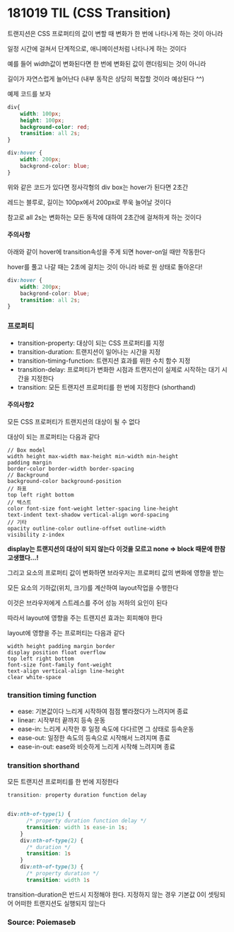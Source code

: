 # 181019 TIL (CSS Transition)

트랜지션은 CSS 프로퍼티의 값이 변할 때 변화가 한 번에 나타나게 하는 것이 아니라

일정 시간에 걸쳐서 단계적으로, 애니메이션처럼 나타나게 하는 것이다

예를 들어 width값이 변화된다면 한 번에 변화된 값이 랜더링되는 것이 아니라

길이가 자연스럽게 늘어난다 (내부 동작은 상당히 복잡할 것이라 예상된다 ^^)

예제 코드를 보자

```css
div{
    width: 100px;
    height: 100px;
    background-color: red;
    transition: all 2s;
}

div:hover {
    width: 200px;
    backgrond-color: blue;
}
```

위와 같은 코드가 있다면 정사각형의 div box는 hover가 된다면 2초간

레드는 블루로, 길이는 100px에서 200px로 쭈욱 늘어날 것이다

참고로 all 2s는 변화하는 모든 동작에 대하여 2초간에 걸쳐하게 하는 것이다

#### 주의사항

아래와 같이 hover에 transition속성을 주게 되면 hover-on일 때만 작동한다

hover를 풀고 나갈 때는 2초에 걸치는 것이 아니라 바로 원 상태로 돌아온다!

```css
div:hover {
    width: 200px;
    backgrond-color: blue;
    transition: all 2s;
}
```

### 프로퍼티

- transition-property: 대상이 되는 CSS 프로퍼티를 지정
- transition-duration: 트랜지션이 일어나는 시간을 지정
- transition-timing-function: 트랜지션 효과를 위한 수치 함수 지정
- transition-delay: 프로퍼티가 변화한 시점과 트랜지션이 실제로 시작하는 대기 시간을 지정한다
- transition: 모든 트랜지션 프로퍼티를 한 번에 지정한다 (shorthand)

#### 주의사항2

모든 CSS 프로퍼티가 트랜지션의 대상이 될 수 없다

대상이 되는 프로퍼티는 다음과 같다

```
// Box model
width height max-width max-height min-width min-height
padding margin
border-color border-width border-spacing
// Background
background-color background-position
// 좌표
top left right bottom
// 텍스트
color font-size font-weight letter-spacing line-height
text-indent text-shadow vertical-align word-spacing
// 기타
opacity outline-color outline-offset outline-width
visibility z-index
```

**display는 트랜지션의 대상이 되지 않는다 이것을 모르고 none => block 때문에 한참 고생했다...!**

그리고 요소의 프로퍼티  값이 변화하면 브라우저는 프로퍼티 값의 변화에 영향을 받는

모든 요소의 기하값(위치, 크기)를 계산하여 layout작업을 수행한다

이것은 브라우저에게 스트레스를 주어 성능 저하의 요인이 된다

따라서 layout에 영향을 주는 트랜지션 효과는 회피해야 한다

layout에 영향을 주는 프로퍼티는 다음과 같다

```
width height padding margin border
display position float overflow
top left right bottom
font-size font-family font-weight
text-align vertical-align line-height
clear white-space
```

### transition timing function

- ease: 기본값이다 느리게 시작하여 점점 빨라졌다가 느려지며 종료
- linear: 시작부터 끝까지 등속 운동
- ease-in: 느리게 시작한 후 일정 속도에 다다르면 그 상태로 등속운동
- ease-out: 일정한 속도의 등속으로 시작해서 느려지며 종료
- ease-in-out: ease와 비슷하게 느리게 시작해 느려지며 종료

### transition shorthand

모든 트랜지션 프로퍼티를 한 번에 지정한다

```css
transition: property duration function delay
```

```css

div:nth-of-type(1) {
      /* property duration function delay */
      transition: width 1s ease-in 1s;
    }
    div:nth-of-type(2) {
      /* duration */
      transition: 1s
    }
    div:nth-of-type(3) {
      /* property duration */
      transition: width 1s
```

transition-duration은 반드시 지정해야 한다. 지정하지 않는 경우 기본값 0이 셋팅되어 어떠한 트랜지션도 실행되지 않는다

### Source: Poiemaseb